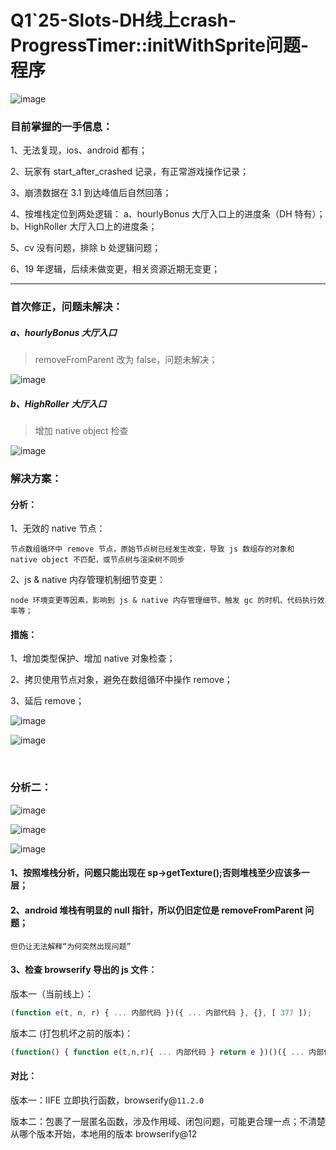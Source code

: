 # Q1`25-Slots-DH线上crash-ProgressTimer::initWithSprite问题-程序

![image](assets/image-20250306165039-1pvmj9d.png)​

### 目前掌握的一手信息：

1、无法复现，ios、android 都有；

2、玩家有 start_after_crashed 记录，有正常游戏操作记录；

3、崩溃数据在 3.1 到达峰值后自然回落；

4、按堆栈定位到两处逻辑： a、hourlyBonus 大厅入口上的进度条（DH 特有）；b、HighRoller 大厅入口上的进度条；

5、cv 没有问题，排除 b 处逻辑问题；

6、19 年逻辑，后续未做变更，相关资源近期无变更；

---

### 首次修正，问题未解决：

##### a、hourlyBonus 大厅入口

> removeFromParent 改为 false，问题未解决；

![image](assets/image-20250307101233-xctc70o.png)​

##### b、HighRoller 大厅入口

> 增加 native object 检查

![image](assets/image-20250307101251-tv0ubtz.png)​

### 解决方案：

#### 分析：

1、无效的 native 节点：

​`节点数组循环中 remove 节点，原始节点树已经发生改变，导致 js 数组存的对象和 native object 不匹配，或节点树与渲染树不同步`​

2、js & native 内存管理机制细节变更：

​`node 环境变更等因素，影响到 js & native 内存管理细节、触发 gc 的时机、代码执行效率等；`​

#### 措施：

1、增加类型保护、增加 native 对象检查；

2、拷贝使用节点对象，避免在数组循环中操作 remove；

3、延后 remove；

![image](assets/image-20250307153302-scs2roh.png)​

![image](assets/image-20250307145941-1gm82u3.png)​

‍

### 分析二：

![image](assets/image-20250310120526-5ewako0.png)

![image](assets/image-20250310120647-kwfu1uk.png)

![image](assets/image-20250310120558-cj8bqrw.png)

#### 1、按照堆栈分析，问题只能出现在 sp->getTexture();否则堆栈至少应该多一层；

#### 2、android 堆栈有明显的 null 指针，所以仍旧定位是 removeFromParent 问题；

	但仍让无法解释“为何突然出现问题”

#### 3、检查 browserify 导出的 js 文件：

版本一（当前线上）：

```js
(function e(t, n, r) { ... 内部代码 })({ ... 内部代码 }, {}, [ 377 ]);
```

 版本二 (打包机坏之前的版本)：

```js
(function() { function e(t,n,r){ ... 内部代码 } return e })()({ ... 内部代码 }, {}, [ 377 ]);  
```

#### 对比：

版本一：IIFE 立即执行函数，browserify@`11.2.0`​

版本二：包裹了一层匿名函数，涉及作用域、闭包问题，可能更合理一点；不清楚从哪个版本开始，本地用的版本 browserify@12

‍
